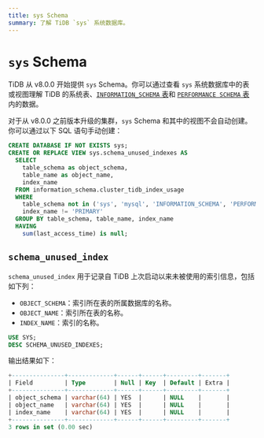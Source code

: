 ```yaml
---
title: sys Schema
summary: 了解 TiDB `sys` 系统数据库。
---
```


# `sys` Schema

TiDB 从 v8.0.0 开始提供 `sys` Schema。你可以通过查看 `sys` 系统数据库中的表或视图理解 TiDB 的系统表、[`INFORMATION_SCHEMA` 表](/information-schema/information-schema.md)和 [`PERFORMANCE SCHEMA` 表](/performance-schema/performance-schema.md)内的数据。

对于从 v8.0.0 之前版本升级的集群，`sys` Schema 和其中的视图不会自动创建。你可以通过以下 SQL 语句手动创建：

```sql
CREATE DATABASE IF NOT EXISTS sys;
CREATE OR REPLACE VIEW sys.schema_unused_indexes AS
  SELECT
    table_schema as object_schema,
    table_name as object_name,
    index_name
  FROM information_schema.cluster_tidb_index_usage
  WHERE
    table_schema not in ('sys', 'mysql', 'INFORMATION_SCHEMA', 'PERFORMANCE_SCHEMA') and
    index_name != 'PRIMARY'
  GROUP BY table_schema, table_name, index_name
  HAVING
    sum(last_access_time) is null;
```

## `schema_unused_index`

`schema_unused_index` 用于记录自 TiDB 上次启动以来未被使用的索引信息，包括如下列：

- `OBJECT_SCHEMA`：索引所在表的所属数据库的名称。
- `OBJECT_NAME`：索引所在表的名称。
- `INDEX_NAME`：索引的名称。

```sql
USE SYS;
DESC SCHEMA_UNUSED_INDEXES;
```

输出结果如下：

```sql
+---------------+-------------+------+------+---------+-------+
| Field         | Type        | Null | Key  | Default | Extra |
+---------------+-------------+------+------+---------+-------+
| object_schema | varchar(64) | YES  |      | NULL    |       |
| object_name   | varchar(64) | YES  |      | NULL    |       |
| index_name    | varchar(64) | YES  |      | NULL    |       |
+---------------+-------------+------+------+---------+-------+
3 rows in set (0.00 sec)
```
